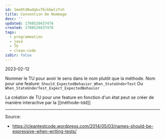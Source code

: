 ```yaml
---
id: 1me0td8wdqkv76ckbwlzfsh
title: Convention De Nommage
desc: ''
updated: 1708520437476
created: 1708520437476
tags:
  - programmation
  - java
  - TU
  - clean-code
isDir: false
---
```

2023-02-12

Nommer le TU pour avoir le sens dans le nom plutôt que la méthode.
Nom pour une feature: 
`Should_ExpectedBehavior_When_StateUnderTest`
Ou 
`When_StateUnderTest_Expect_ExpectedBehavior`

La création de TU pour une feature en fonction d'un état peut se créer de manière interactive par la [[méthode-tdd]]

---

Source:
- https://cleantestcode.wordpress.com/2014/05/03/names-should-be-expressive-when-writing-tests/

